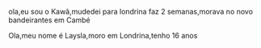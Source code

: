 ola,eu sou o Kawã,mudedei para londrina faz 2 semanas,morava no novo bandeirantes em Cambé



Ola,meu nome é Laysla,moro em Londrina,tenho 16 anos 
